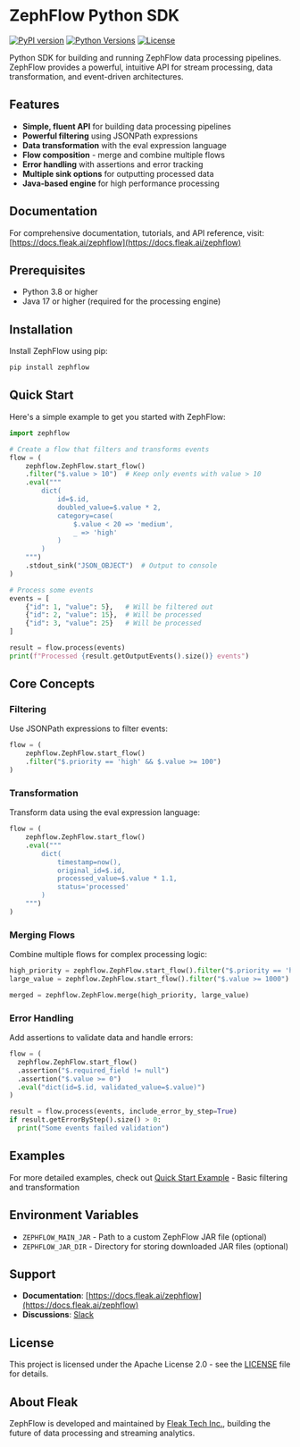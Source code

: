 # ZephFlow Python SDK

[![PyPI version](https://img.shields.io/pypi/v/zephflow.svg)](https://pypi.org/project/zephflow/)
[![Python Versions](https://img.shields.io/pypi/pyversions/zephflow.svg)](https://pypi.org/project/zephflow/)
[![License](https://img.shields.io/badge/License-Apache_2.0-blue.svg)](https://opensource.org/licenses/Apache-2.0)

Python SDK for building and running ZephFlow data processing pipelines. ZephFlow provides a powerful, intuitive API for stream processing, data transformation, and event-driven architectures.

## Features

- **Simple, fluent API** for building data processing pipelines
- **Powerful filtering** using JSONPath expressions
- **Data transformation** with the eval expression language
- **Flow composition** - merge and combine multiple flows
- **Error handling** with assertions and error tracking
- **Multiple sink options** for outputting processed data
- **Java-based engine** for high performance processing

## Documentation

For comprehensive documentation, tutorials, and API reference, visit: [https://docs.fleak.ai/zephflow](https://docs.fleak.ai/zephflow)

## Prerequisites

- Python 3.8 or higher
- Java 17 or higher (required for the processing engine)

## Installation

Install ZephFlow using pip:

```bash
pip install zephflow
```

## Quick Start

Here's a simple example to get you started with ZephFlow:

```python
import zephflow

# Create a flow that filters and transforms events
flow = (
    zephflow.ZephFlow.start_flow()
    .filter("$.value > 10")  # Keep only events with value > 10
    .eval("""
        dict(
            id=$.id,
            doubled_value=$.value * 2,
            category=case(
                $.value < 20 => 'medium',
                _ => 'high'
            )
        )
    """)
    .stdout_sink("JSON_OBJECT")  # Output to console
)

# Process some events
events = [
    {"id": 1, "value": 5},   # Will be filtered out
    {"id": 2, "value": 15},  # Will be processed
    {"id": 3, "value": 25}   # Will be processed
]

result = flow.process(events)
print(f"Processed {result.getOutputEvents().size()} events")
```

## Core Concepts

### Filtering

Use JSONPath expressions to filter events:

```python
flow = (
    zephflow.ZephFlow.start_flow()
    .filter("$.priority == 'high' && $.value >= 100")
)
```

### Transformation

Transform data using the eval expression language:

```python
flow = (
    zephflow.ZephFlow.start_flow()
    .eval("""
        dict(
            timestamp=now(),
            original_id=$.id,
            processed_value=$.value * 1.1,
            status='processed'
        )
    """)
)
```

### Merging Flows

Combine multiple flows for complex processing logic:

```python
high_priority = zephflow.ZephFlow.start_flow().filter("$.priority == 'high'")
large_value = zephflow.ZephFlow.start_flow().filter("$.value >= 1000")

merged = zephflow.ZephFlow.merge(high_priority, large_value)
```

### Error Handling

Add assertions to validate data and handle errors:

```python
flow = (
  zephflow.ZephFlow.start_flow()
  .assertion("$.required_field != null")
  .assertion("$.value >= 0")
  .eval("dict(id=$.id, validated_value=$.value)")
)

result = flow.process(events, include_error_by_step=True)
if result.getErrorByStep().size() > 0:
  print("Some events failed validation")
```

## Examples

For more detailed examples, check out [Quick Start Example](https://github.com/fleaktech/zephflow-python-sdk/blob/main/examples/quickstart.py) - Basic filtering and transformation

## Environment Variables

- `ZEPHFLOW_MAIN_JAR` - Path to a custom ZephFlow JAR file (optional)
- `ZEPHFLOW_JAR_DIR` - Directory for storing downloaded JAR files (optional)


## Support

- **Documentation**: [https://docs.fleak.ai/zephflow](https://docs.fleak.ai/zephflow)
- **Discussions**: [Slack](https://join.slack.com/t/fleak-hq/shared_invite/zt-361k9cnhf-9~mmjpOH1IbZfRxeXplfKA)

## License

This project is licensed under the Apache License 2.0 - see the [LICENSE](LICENSE) file for details.

## About Fleak

ZephFlow is developed and maintained by [Fleak Tech Inc.](https://fleak.ai), building the future of data processing and streaming analytics.